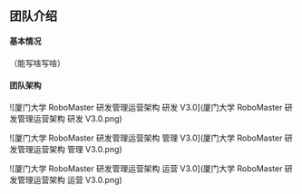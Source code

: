 ## 团队介绍

#### 基本情况

（能写啥写啥）

#### 团队架构

![厦门大学 RoboMaster 研发管理运营架构 研发 V3.0](厦门大学 RoboMaster 研发管理运营架构 研发 V3.0.png)

![厦门大学 RoboMaster 研发管理运营架构 管理 V3.0](厦门大学 RoboMaster 研发管理运营架构 管理 V3.0.png)

![厦门大学 RoboMaster 研发管理运营架构 运营 V3.0](厦门大学 RoboMaster 研发管理运营架构 运营 V3.0.png)





